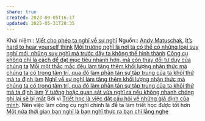 ```yaml
---
share: true
created: 2023-09-05T16:17
updated: 2025-05-31T20:35
---
```

Khái niệm:: 
[Viết cho phép ta nghĩ về sự nghĩ](./%C4%90%E1%BB%8Dc%20v%C3%A0%20vi%E1%BA%BFt/Vi%E1%BA%BFt%20cho%20ph%C3%A9p%20ta%20ngh%C4%A9%20v%E1%BB%81%20s%E1%BB%B1%20ngh%C4%A9.md)
Nguồn:: [Andy Matuschak](../../%CE%9E%20Ngu%E1%BB%93n/M%C3%B4i%20tr%C6%B0%E1%BB%9Dng%20ngh%C4%A9,%20nh%E1%BA%ADn%20th%E1%BB%A9c%20t%C4%83ng%20c%C6%B0%E1%BB%9Dng/Andy%20Matuschak.md), [It’s hard to hear yourself think](https://notes.andymatuschak.org/zWzVw2VM4TPjpKXnHUfLaso)
[Môi trường nghĩ là nơi ta có thể có những loại suy nghĩ mới, những suy nghĩ mà trước đây ta không thể hình thành](./M%C3%B4i%20tr%C6%B0%E1%BB%9Dng%20ngh%C4%A9%20l%C3%A0%20n%C6%A1i%20ta%20c%C3%B3%20th%E1%BB%83%20c%C3%B3%20nh%E1%BB%AFng%20lo%E1%BA%A1i%20suy%20ngh%C4%A9%20m%E1%BB%9Bi,%20nh%E1%BB%AFng%20suy%20ngh%C4%A9%20m%C3%A0%20tr%C6%B0%E1%BB%9Bc%20%C4%91%C3%A2y%20ta%20kh%C3%B4ng%20th%E1%BB%83%20h%C3%ACnh%20th%C3%A0nh.md)
[Công cụ không chỉ là cách để đạt mục tiêu nhanh hơn, mà còn thay đổi tư duy của chúng ta](./C%C3%B4ng%20c%E1%BB%A5%20ngh%C4%A9/C%C3%B4ng%20c%E1%BB%A5%20kh%C3%B4ng%20ch%E1%BB%89%20l%C3%A0%20c%C3%A1ch%20%C4%91%E1%BB%83%20%C4%91%E1%BA%A1t%20m%E1%BB%A5c%20ti%C3%AAu%20nhanh%20h%C6%A1n,%20m%C3%A0%20c%C3%B2n%20thay%20%C4%91%E1%BB%95i%20t%C6%B0%20duy%20c%E1%BB%A7a%20ch%C3%BAng%20ta.md)
[Mỗi một thắc mắc đều làm tăng thêm khối lượng nhận thức mà chúng ta có trong tâm trí, qua đó làm phân tán sự tập trung của ta khỏi thứ mà ta định làm](../G%C3%A1nh%20n%E1%BA%B7ng%20nh%E1%BA%ADn%20th%E1%BB%A9c,%20thi%E1%BA%BFt%20k%E1%BA%BF/M%E1%BB%97i%20m%E1%BB%99t%20th%E1%BA%AFc%20m%E1%BA%AFc%20%C4%91%E1%BB%81u%20l%C3%A0m%20t%C4%83ng%20th%C3%AAm%20kh%E1%BB%91i%20l%C6%B0%E1%BB%A3ng%20nh%E1%BA%ADn%20th%E1%BB%A9c%20m%C3%A0%20ch%C3%BAng%20ta%20c%C3%B3%20trong%20t%C3%A2m%20tr%C3%AD,%20qua%20%C4%91%C3%B3%20l%C3%A0m%20ph%C3%A2n%20t%C3%A1n%20s%E1%BB%B1%20t%E1%BA%ADp%20trung%20c%E1%BB%A7a%20ta%20kh%E1%BB%8Fi%20th%E1%BB%A9%20m%C3%A0%20ta%20%C4%91%E1%BB%8Bnh%20l%C3%A0m.md)
[Nghĩ về sự nghĩ làm tăng thêm khối lượng nhận thức mà chúng ta có trong tâm trí, qua đó làm phân tán sự tập trung của ta khỏi thứ mà ta định làm](./Ngh%C4%A9%20v%E1%BB%81%20s%E1%BB%B1%20ngh%C4%A9%20l%C3%A0m%20t%C4%83ng%20th%C3%AAm%20kh%E1%BB%91i%20l%C6%B0%E1%BB%A3ng%20nh%E1%BA%ADn%20th%E1%BB%A9c%20m%C3%A0%20ch%C3%BAng%20ta%20c%C3%B3%20trong%20t%C3%A2m%20tr%C3%AD,%20qua%20%C4%91%C3%B3%20l%C3%A0m%20ph%C3%A2n%20t%C3%A1n%20s%E1%BB%B1%20t%E1%BA%ADp%20trung%20c%E1%BB%A7a%20ta%20kh%E1%BB%8Fi%20th%E1%BB%A9%20m%C3%A0%20ta%20%C4%91%E1%BB%8Bnh%20l%C3%A0m.md)
[Ý tưởng hoặc quan sát vừa nghĩ ra nếu không nhanh chóng ghi lại sẽ bị mất](./%C3%9D%20t%C6%B0%E1%BB%9Fng%20ho%E1%BA%B7c%20quan%20s%C3%A1t%20v%E1%BB%ABa%20ngh%C4%A9%20ra%20n%E1%BA%BFu%20kh%C3%B4ng%20nhanh%20ch%C3%B3ng%20ghi%20l%E1%BA%A1i%20s%E1%BA%BD%20b%E1%BB%8B%20m%E1%BA%A5t.md)
Bởi vì [Triết học là việc đặt câu hỏi về những giả định của mình](../Tri%E1%BA%BFt%20h%E1%BB%8Dc%20l%C3%A0%20vi%E1%BB%87c%20%C4%91%E1%BA%B7t%20c%C3%A2u%20h%E1%BB%8Fi%20v%E1%BB%81%20nh%E1%BB%AFng%20gi%E1%BA%A3%20%C4%91%E1%BB%8Bnh%20c%E1%BB%A7a%20m%C3%ACnh.md). Nên việc làm công cụ nghĩ chính là để ta làm triết học được tốt hơn
[Một nửa thời gian bạn nghĩ là bạn nghĩ thực ra bạn chỉ lắng nghe](./M%E1%BB%99t%20n%E1%BB%ADa%20th%E1%BB%9Di%20gian%20b%E1%BA%A1n%20ngh%C4%A9%20l%C3%A0%20b%E1%BA%A1n%20ngh%C4%A9%20th%E1%BB%B1c%20ra%20b%E1%BA%A1n%20ch%E1%BB%89%20l%E1%BA%AFng%20nghe.md)